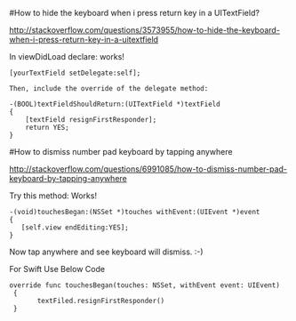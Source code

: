 #How to hide the keyboard when i press return key in a UITextField?

http://stackoverflow.com/questions/3573955/how-to-hide-the-keyboard-when-i-press-return-key-in-a-uitextfield


In viewDidLoad declare: works!

	[yourTextField setDelegate:self];
	
	Then, include the override of the delegate method:
	
	-(BOOL)textFieldShouldReturn:(UITextField *)textField
	{
	    [textField resignFirstResponder];
	    return YES;
	}

#How to dismiss number pad keyboard by tapping anywhere

http://stackoverflow.com/questions/6991085/how-to-dismiss-number-pad-keyboard-by-tapping-anywhere

Try this method: Works!

	-(void)touchesBegan:(NSSet *)touches withEvent:(UIEvent *)event
	{
	   [self.view endEditing:YES];
	}
Now tap anywhere and see keyboard will dismiss. :-)




For Swift Use Below Code

	override func touchesBegan(touches: NSSet, withEvent event: UIEvent)
	 {
	       textFiled.resignFirstResponder()
	 }